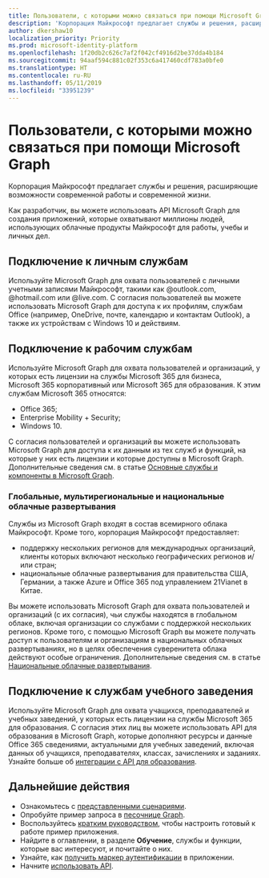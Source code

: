 ```yaml
---
title: Пользователи, с которыми можно связаться при помощи Microsoft Graph
description: 'Корпорация Майкрософт предлагает службы и решения, расширяющие возможности современной работы и современной жизни. '
author: dkershaw10
localization_priority: Priority
ms.prod: microsoft-identity-platform
ms.openlocfilehash: 1f20db2c626c7af2f042cf4916d2be37dda4b184
ms.sourcegitcommit: 94aaf594c881c02f353c6a417460cdf783a0bfe0
ms.translationtype: HT
ms.contentlocale: ru-RU
ms.lasthandoff: 05/11/2019
ms.locfileid: "33951239"
---
```

# <a name="users-you-can-reach-with-microsoft-graph"></a>Пользователи, с которыми можно связаться при помощи Microsoft Graph

Корпорация Майкрософт предлагает службы и решения, расширяющие возможности современной работы и современной жизни.

Как разработчик, вы можете использовать API Microsoft Graph для создания приложений, которые охватывают миллионы людей, использующих облачные продукты Майкрософт для работы, учебы и личных дел.

## <a name="connect-to-personal-services"></a>Подключение к личным службам

Используйте Microsoft Graph для охвата пользователей с личными учетными записями Майкрософт, такими как @outlook.com, @hotmail.com или @live.com. С согласия пользователей вы можете использовать Microsoft Graph для доступа к их профилям, службам Office (например, OneDrive, почте, календарю и контактам Outlook), а также их устройствам с Windows 10 и действиям.

## <a name="connect-to-work-services"></a>Подключение к рабочим службам

Используйте Microsoft Graph для охвата пользователей и организаций, у которых есть лицензии на службы Microsoft 365 для бизнеса, Microsoft 365 корпоративный или Microsoft 365 для образования. К этим службам Microsoft 365 относятся:

-   Office 365;
-   Enterprise Mobility + Security;
-   Windows 10.

С согласия пользователей и организаций вы можете использовать Microsoft Graph для доступа к их данным из тех служб и функций, на которые у них есть лицензии и которые доступны в Microsoft Graph. Дополнительные сведения см. в статье [Основные службы и компоненты в Microsoft Graph](overview-major-services.md).

### <a name="worldwide-multigeo-and-national-clouds"></a>Глобальные, мультирегиональные и национальные облачные развертывания
Службы из Microsoft Graph входят в состав всемирного облака Майкрософт. Кроме того, корпорация Майкрософт предоставляет:

-   поддержку нескольких регионов для международных организаций, клиенты которых включают несколько географических регионов и/или стран;
-   национальные облачные развертывания для правительства США, Германии, а также Azure и Office 365 под управлением 21Vianet в Китае.

Вы можете использовать Microsoft Graph для охвата пользователей и организаций (с их согласия), чьи службы находятся в глобальном облаке, включая организации со службами с поддержкой нескольких регионов. Кроме того, с помощью Microsoft Graph вы можете получать доступ к пользователям и организациям в национальных облачных развертываниях, но в целях обеспечения суверенитета облака действуют особые ограничения. Дополнительные сведения см. в статье [Национальные облачные развертывания](deployments.md).

## <a name="connect-to-school-services"></a>Подключение к службам учебного заведения

Используйте Microsoft Graph для охвата учащихся, преподавателей и учебных заведений, у которых есть лицензии на службы Microsoft 365 для образования. С согласия этих лиц вы можете использовать API для образования в Microsoft Graph, которые дополняют ресурсы и данные Office 365 сведениями, актуальными для учебных заведений, включая данных об учащихся, преподавателях, классах, зачислениях и заданиях. Узнайте больше об [интеграции с API для образования](education-concept-overview.md).

## <a name="next-steps"></a>Дальнейшие действия

- Ознакомьтесь с [представленными сценариями](https://developer.microsoft.com/graph/examples).
- Опробуйте пример запроса в [песочнице Graph](https://developer.microsoft.com/graph/graph-explorer).
- Воспользуйтесь [кратким руководством](https://developer.microsoft.com/graph/quick-start), чтобы настроить готовый к работе пример приложения.
- Найдите в оглавлении, в разделе **Обучение**, службы и функции, которые вас интересуют, и почитайте о них.
- Узнайте, как [получить маркер аутентификации](/graph/auth) в приложении.
- Начните [использовать API](use-the-api.md).
